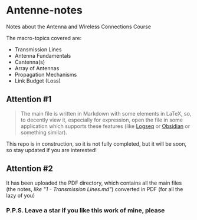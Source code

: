# Antenne-notes
Notes about the Antenna and Wireless Connections Course

The macro-topics covered are:
- Transmission Lines
- Antenna Fundamentals
- Cantenna(s)
- Array of Antennas
- Propagation Mechanisms
- Link Budget (Loss)

## Attention #1
> The main file is written in Markdown with some elements in LaTeX, so, to decently view it, especially for expression, open the file in some application which supports these features (like [Logseq](https://logseq.com/) or [Obsidian](https://obsidian.md/) or something similar).

This repo is in construction, so it is not fully completed, but it will be soon, so stay updated if you are interested!

## Attention #2
It has been uploaded the PDF directory, which contains all the main files (the notes, *like "1 - Transmission Lines.md"*) converted in PDF (for all the lazy of you)

### P.P.S. Leave a star if you like this work of mine, please
